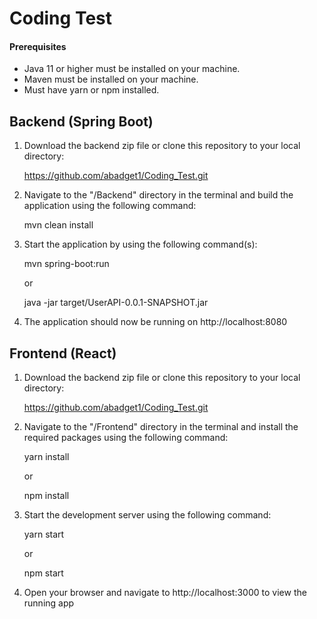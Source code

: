 # Coding Test

#### Prerequisites
- Java 11 or higher must be installed on your machine.
- Maven must be installed on your machine.
- Must have yarn or npm installed.


## Backend (Spring Boot)

1. Download the backend zip file or clone this repository to your local directory:

    https://github.com/abadget1/Coding_Test.git

2. Navigate to the "/Backend" directory in the terminal and build the application using the following command:

    mvn clean install

3. Start the application by using the following command(s):

    mvn spring-boot:run
    
    or
    
    java -jar target/UserAPI-0.0.1-SNAPSHOT.jar

4. The application should now be running on http://localhost:8080 


## Frontend (React)

1. Download the backend zip file or clone this repository to your local directory:

    https://github.com/abadget1/Coding_Test.git

2. Navigate to the "/Frontend" directory in the terminal and install the required packages using the following command:

    yarn install
    
    or     
    
    npm install

3. Start the development server using the following command:

    yarn start
    
    or
    
    npm start

4. Open your browser and navigate to http://localhost:3000 to view the running app
